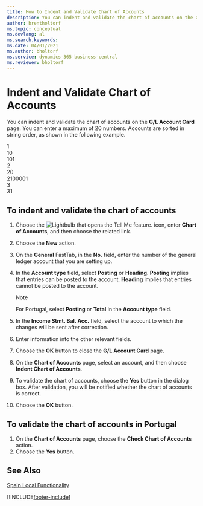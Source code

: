 ```yaml
---
title: How to Indent and Validate Chart of Accounts
description: You can indent and validate the chart of accounts on the G/L Account Card page. You can enter a maximum of 20 numbers. Accounts are sorted in string order.
author: brentholtorf
ms.topic: conceptual
ms.devlang: al
ms.search.keywords:
ms.date: 04/01/2021
ms.author: bholtorf
ms.service: dynamics-365-business-central
ms.reviewer: bholtorf
---
```

# Indent and Validate Chart of Accounts
You can indent and validate the chart of accounts on the **G/L Account Card** page. You can enter a maximum of 20 numbers. Accounts are sorted in string order, as shown in the following example.  

1  
10  
101  
2  
20  
2100001  
3  
31  

## To indent and validate the chart of accounts  

1.  Choose the ![Lightbulb that opens the Tell Me feature.](../../media/ui-search/search_small.png "Tell me what you want to do") icon, enter **Chart of Accounts**, and then choose the related link.  
2.  Choose the **New** action.  
3.  On the **General** FastTab, in the **No.** field, enter the number of the general ledger account that you are setting up.  
4.  In the **Account type** field, select **Posting** or **Heading**. **Posting** implies that entries can be posted to the account. **Heading** implies that entries cannot be posted to the account.  

    > [!NOTE]  
    >  For Portugal, select **Posting** or **Total** in the **Account type** field.  

5.  In the **Income Stmt. Bal. Acc.** field, select the account to which the changes will be sent after correction.  
6.  Enter information into the other relevant fields.  
7.  Choose the **OK** button to close the **G/L Account Card** page.  
8.  On the **Chart of Accounts** page, select an account, and then choose **Indent Chart of Accounts**.  
9. To validate the chart of accounts, choose the **Yes** button in the dialog box. After validation, you will be notified whether the chart of accounts is correct.  
10. Choose the **OK** button.  

## To validate the chart of accounts in Portugal  

1.  On the **Chart of Accounts** page, choose the **Check Chart of Accounts** action.  
2.  Choose the **Yes** button.  

## See Also  
[Spain Local Functionality](spain-local-functionality.md)


[!INCLUDE[footer-include](../../includes/footer-banner.md)]